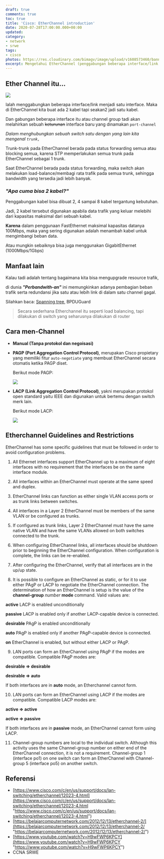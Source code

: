 ```yaml
---
draft: true
comments: true
toc: true
title: 'Cisco: EtherChannel introduction'
date: 2020-07-28T17:00:00.000+00:00
updated: 
category:
- network
- srwe
tags:
- cisco
photos: https://res.cloudinary.com/bimagv/image/upload/v1608573460/banner/cisco-srwe_uhz3er.png
excerpt: Mengetahui EtherChannel (penggabungan beberapa interface/link menjadi satu interface) (98% teori)
---
```

## Ether Channel itu...

![](/images/ccnaccnplinx-com-etherchannel-port-options00001.jpg)
<!-- more -->
Ialah menggabungkan beberapa interface/link menjadi satu interface. Maka di EtherChannel kita buat ada 2 kabel tapi seakan2 jadi satu kabel.

Dan gabungan beberapa interface itu atau channel group tadi akan melahirkan sebuah ~~keturunan~~ interface baru yang dinamakan `port-channel`

_Dalam menghubungkan sebuah switch satu dengan yang lain kita mengenal `trunk,`_

Trunk-trunk pada EtherChannel berada pada status forwarding semua atau blocking semua, karena STP memperlakukan semua trunk pada EtherChannel sebagai 1 trunk.

Saat EtherChannel berada pada status forwarding, maka switch akan melakukan load-balance/membagi rata trafik pada semua trunk, sehingga bandwidth yang tersedia jadi lebih banyak.

### _"Apa cuma bisa 2 kabel?"_

Penggabungan kabel bisa dibuat 2, 4 sampai 8 kabel tergantung kebutuhan.

Jadi, 2 kabel tersebut digunakan apabila data trafik yang keluar melebihi dari kapasitas maksimal dari sebuah kabel.

**Karena** dalam penggunaan FastEthernet maksimal kapasitas datanya 100Mbps, maka yang sering digunakan adalah menambah kabel untuk mengimbangi beban data.

Atau mungkin sebaiknya bisa juga menggunakan GigabitEthernet (1000Mbps/1Gbps)

## Manfaat lain

Kalau tadi adalah tentang bagaimana kita bisa mengupgrade resource trafik,

di dunia **_"Perbandwith-an"_** ini memungkinkan adanya pembagian beban trafik serta redundansi jika satu atau lebih link di dalam satu channel gagal.

Silahkan baca: [Spanning tree](https://8log.netlify.app/2020/08/08/network/cisco-spanning-tree-protocol-stp/ "Spanning tree"), BPDUGuard

> Secara sederhana Etherchannel itu seperti load balancing, tapi dilakukan di switch yang seharusnya dilakukan di router

## Cara men-Channel

* **Manual (Tanpa protokol dan negoisasi)**
* **PAGP (Port Aggregation Control Protocol)**, merupakan Cisco propietary yang memiliki fitur `auto-negotiate` yang membuat EtherChannel secara otomatis ketika PAGP diset.

  Berikut mode PAGP:

  ![](/images/pagp.png)
* **LACP (Link Aggregation Control Protocol)**, yakni merupakan protokol open standard yaitu IEEE dan digunakan untuk bertemu dengan switch merk lain.

  Berikut mode LACP:

  ![](/images/lacp.png)

## Etherchannel Guidelines and Restrictions

EtherChannel has some specific guidelines that must be followed in order to avoid configuration problems.

1) All Ethernet interfaces support EtherChannel up to a maximum of eight interfaces with no requirement that the interfaces be on the same interface module.

2) All interfaces within an EtherChannel must operate at the same speed and duplex.

3) EtherChannel links can function as either single VLAN access ports or as trunk links between switches.

4) All interfaces in a Layer 2 EtherChannel must be members of the same VLAN or be configured as trunks.

5) If configured as trunk links, Layer 2 EtherChannel must have the same native VLAN and have the same VLANs allowed on both switches connected to the trunk.

6) When configuring EtherChannel links, all interfaces should be shutdown prior to beginning the EtherChannel configuration. When configuration is complete, the links can be re-enabled.

7) After configuring the EtherChannel, verify that all interfaces are in the up/up state.

8) It is possible to configure an EtherChannel as static, or for it to use either PAgP or LACP to negotiate the EtherChannel connection. The determination of how an EtherChannel is setup is the value of the **channel-group** _number_ **mode** command. Valid values are:

**active** LACP is enabled unconditionally

**passive** LACP is enabled only if another LACP-capable device is connected.

**desirable** PAgP is enabled unconditionally

**auto** PAgP is enabled only if another PAgP-capable device is connected.

**on** EtherChannel is enabled, but without either LACP or PAgP.

9) LAN ports can form an EtherChannel using PAgP if the modes are compatible. Compatible PAgP modes are:

**desirable => desirable**

**desirable => auto**

If both interfaces are in **auto** mode, an Etherchannel cannot form.

10) LAN ports can form an EtherChannel using LACP if the modes are compatible. Compatible LACP modes are:

**active => active**

**active => passive**

If both interfaces are in **passive** mode, an EtherChannel cannot form using LACP.

11) Channel-group numbers are local to the individual switch. Although this activity uses the same Channel-group number on either end of the EtherChannel connection, it is not a requirement. Channel-group 1 (interface po1) on one switch can form an EtherChannel with Channel-group 5 (interface po5) on another switch.

## Referensi

* [https://www.cisco.com/c/en/us/support/docs/lan-switching/etherchannel/12023-4.html](https://www.cisco.com/c/en/us/support/docs/lan-switching/etherchannel/12023-4.html "https://www.cisco.com/c/en/us/support/docs/lan-switching/etherchannel/12023-4.html")
* [https://belajarcomputernetwork.com/2012/12/13/etherchannel-2/](https://belajarcomputernetwork.com/2012/12/13/etherchannel-2/ "https://belajarcomputernetwork.com/2012/12/13/etherchannel-2/")
* [https://www.youtube.com/watch?v=H9wFWP6KPCY](https://www.youtube.com/watch?v=H9wFWP6KPCY "https://www.youtube.com/watch?v=H9wFWP6KPCY")
* CCNA SRWE